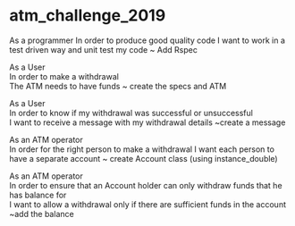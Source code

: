 # atm_challenge_2019

As a programmer
In order to produce good quality code
I want to work in a test driven way and unit test my code
~ Add Rspec

As a User       
In order to make a withdrawal      
The ATM needs to have funds
~ create the specs and ATM

As a User               
In order to know if my withdrawal was successful or unsuccessful               
I want to receive a message with my withdrawal details
~create a message 

As an ATM operator          
In order for the right person to make a withdrawal I want each person to have a separate account
~ create Account class (using instance_double)

As an ATM operator           
In order to ensure that an Account holder can only withdraw funds that he has balance for           
I want to allow a withdrawal only if there are sufficient funds in the account
~add the balance
